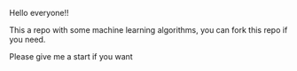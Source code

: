Hello everyone!!

This a repo with some machine learning algorithms, you can fork this repo if you need.

Please give me a start if you want
